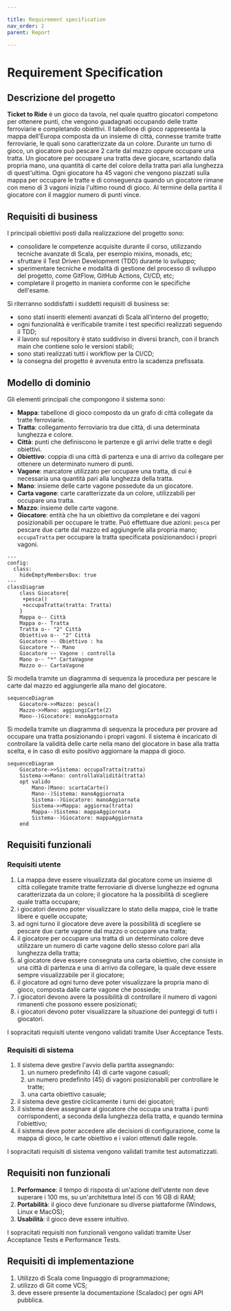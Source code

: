 ```yaml
---

title: Requirement specification
nav_order: 2
parent: Report

---
```


# Requirement Specification

## Descrizione del progetto

**Ticket to Ride** è un gioco da tavola, nel quale quattro giocatori competono per ottenere punti, che vengono
guadagnati occupando delle tratte ferroviarie e completando obiettivi. Il tabellone di gioco rappresenta la mappa 
dell'Europa composta da un insieme di città, connesse tramite tratte ferroviarie, le quali sono caratterizzate da
un colore. Durante un turno di gioco, un giocatore può pescare 2 carte dal mazzo oppure occupare una tratta.
Un giocatore per occupare una tratta deve giocare, scartando dalla propria mano, una quantità di carte del colore della
tratta pari alla lunghezza di quest'ultima.
Ogni giocatore ha 45 vagoni che vengono piazzati sulla mappa per occupare le tratte e di conseguenza quando un
giocatore rimane con meno di 3 vagoni inizia l'ultimo round di gioco.
Al termine della partita il giocatore con il maggior numero di punti vince.

## Requisiti di business

[Da rivedere e completare nel caso si utilizzi Prolog ed eventualmente con altri aspetti avanzati usati.]: #

I principali obiettivi posti dalla realizzazione del progetto sono:

- consolidare le competenze acquisite durante il corso, utilizzando tecniche avanzate di Scala, per esempio mixins, monads, etc;
- sfruttare il Test Driven Development (TDD) durante lo sviluppo;
- sperimentare tecniche e modalità di gestione del processo di sviluppo del progetto, come GitFlow, GitHub Actions, CI/CD, etc;
- completare il progetto in maniera conforme con le specifiche dell'esame.

Si riterranno soddisfatti i suddetti requisiti di business se:

- sono stati inseriti elementi avanzati di Scala all'interno del progetto;
- ogni funzionalità è verificabile tramite i test specifici realizzati seguendo il TDD;
- il lavoro sul repository è stato suddiviso in diversi branch, con il branch main che contiene solo le versioni stabili;
- sono stati realizzati tutti i workflow per la CI/CD;
- la consegna del progetto è avvenuta entro la scadenza prefissata.

## Modello di dominio

Gli elementi principali che compongono il sistema sono:

- **Mappa**: tabellone di gioco composto da un grafo di città collegate da tratte ferroviarie.
- **Tratta**: collegamento ferroviario tra due città, di una determinata lunghezza e colore.
- **Città**: punti che definiscono le partenze e gli arrivi delle tratte e degli obiettivi.
- **Obiettivo**: coppia di una città di partenza e una di arrivo da collegare per ottenere un determinato numero di punti.
- **Vagone**: marcatore utilizzato per occupare una tratta, di cui è necessaria una quantità pari alla lunghezza della tratta.
- **Mano**: insieme delle carte vagone possedute da un giocatore.
- **Carta vagone**: carte caratterizzate da un colore, utilizzabili per occupare una tratta.
- **Mazzo**: insieme delle carte vagone.
- **Giocatore**: entità che ha un obiettivo da completare e dei vagoni posizionabili per occupare le tratte. Può
  effettuare due azioni: `pesca` per pescare due carte dal mazzo ed aggiungerle alla propria mano; `occupaTratta` per
  occupare la tratta specificata posizionandoci i propri vagoni.

```mermaid
---
config:
  class:
    hideEmptyMembersBox: true
---
classDiagram
    class Giocatore{
     +pesca()
     +occupaTratta(tratta: Tratta)
    }
    Mappa o-- Città
    Mappa o-- Tratta
    Tratta o-- "2" Città
    Obiettivo o-- "2" Città
    Giocatore -- Obiettivo : ha
    Giocatore *-- Mano
    Giocatore -- Vagone : controlla
    Mano o-- "*" CartaVagone
    Mazzo o-- CartaVagone
```

Si modella tramite un diagramma di sequenza la procedura per pescare le carte dal mazzo ed aggiungerle alla mano
del giocatore.

```mermaid
sequenceDiagram
    Giocatore->>Mazzo: pesca()
    Mazzo->>Mano: aggiungiCarte(2)
    Mano--)Giocatore: manoAggiornata
```

Si modella tramite un diagramma di sequenza la procedura per provare ad occupare una tratta posizionando i propri vagoni.
Il sistema è incaricato di controllare la validità delle carte nella mano del giocatore in base alla tratta scelta, e
in caso di esito positivo aggiornare la mappa di gioco.

```mermaid
sequenceDiagram
    Giocatore->>Sistema: occupaTratta(tratta)
    Sistema->>Mano: controllaValidità(tratta)
    opt valido 
        Mano-)Mano: scartaCarte()
        Mano--)Sistema: manoAggiornata
        Sistema--)Giocatore: manoAggiornata
        Sistema->>Mappa: aggiorna(tratta)
        Mappa--)Sistema: mappaAggiornata
        Sistema--)Giocatore: mappaAggiornata
    end
```

## Requisiti funzionali

[Possibilità di aggiungere una breve spiegazione e dettagliare maggiormente i requisiti]: #

### Requisiti utente

1. La mappa deve essere visualizzata dal giocatore come un insieme di città collegate tramite tratte ferroviarie di diverse
lunghezze ed ognuna caratterizzata da un colore; il giocatore ha la possibilità di scegliere quale tratta occupare;
2. i giocatori devono poter visualizzare lo stato della mappa, cioè le tratte libere e quelle occupate;
3. ad ogni turno il giocatore deve avere la possibilità di scegliere se pescare due carte vagone dal mazzo o occupare una tratta;
4. il giocatore per occupare una tratta di un determinato colore deve utilizzare un numero di carte vagone dello stesso
colore pari alla lunghezza della tratta;
5. al giocatore deve essere consegnata una carta obiettivo, che consiste in una città di partenza e una di arrivo da collegare,
la quale deve essere sempre visualizzabile per il giocatore;
6. il giocatore ad ogni turno deve poter visualizzare la propria mano di gioco, composta dalle carte vagone che possiede;
7. i giocatori devono avere la possibilità di controllare il numero di vagoni rimanenti che possono essere posizionati;
8. i giocatori devono poter visualizzare la situazione dei punteggi di tutti i giocatori.

I sopracitati requisiti utente vengono validati tramite User Acceptance Tests.

### Requisiti di sistema

1. Il sistema deve gestire l'avvio della partita assegnando:
    1. un numero predefinito (4) di carte vagone casuali;
    2. un numero predefinito (45) di vagoni posizionabili per controllare le tratte;
    3. una carta obiettivo casuale;
2. il sistema deve gestire ciclicamente i turni dei giocatori;
3. il sistema deve assegnare al giocatore che occupa una tratta i punti corrispondenti, a seconda della lunghezza della tratta,
e quando termina l'obiettivo;
4. il sistema deve poter accedere alle decisioni di configurazione, come la mappa di gioco, le carte obiettivo e i
valori ottenuti dalle regole.

I sopracitati requisiti di sistema vengono validati tramite test automatizzati.

## Requisiti non funzionali

[Questi requisiti sono in fase di draft, da essere revisionati]: #
1. **Performance**: il tempo di risposta di un'azione dell'utente non deve superare i 100 ms, su un'architettura Intel
i5 con 16 GB di RAM;
2. **Portabilità**: il gioco deve funzionare su diverse piattaforme (Windows, Linux e MacOS);
3. **Usabilità**: il gioco deve essere intuitivo.

I sopracitati requisiti non funzionali vengono validati tramite User Acceptance Tests e Performance Tests.

## Requisiti di implementazione

1. Utilizzo di Scala come linguaggio di programmazione;
2. utilizzo di Git come VCS;
3. deve essere presente la documentazione (Scaladoc) per ogni API pubblica.

[DA COMPLETARE (qualità interna)]: #
